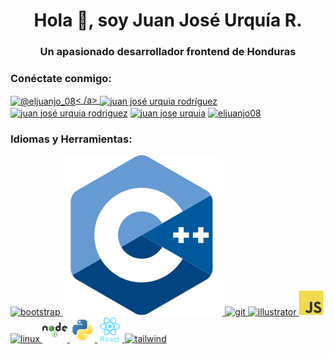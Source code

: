 <h1 align="center">Hola 👋, soy Juan José Urquía R.</h1>
<h3 align="center">Un apasionado desarrollador frontend de Honduras</h3>

<h3 align="left">Conéctate conmigo:</h3>
<p align="left">
<a href="https://twitter.com/@eljuanjo_08" target="blank"><img align="center" src="https:/ /raw.githubusercontent.com/rahuldkjain/github-profile-readme-generator/master/src/images/icons/Social/twitter.svg" alt="@eljuanjo_08" height="30" width="40" />< /a>
<a href="https://linkedin.com/in/juan jose urquia rodriguez" target="blank"><img align="center" src="https://raw.githubusercontent.com/rahuldkjain /github-profile-readme-generator/master/src/images/icons/Social/linked-in-alt.svg" alt="juan josé urquia rodríguez" height="30" width="40" /></a >
<a href="https://fb.com/juan jose urquia rodriguez" target="blank"><img align="center" src="https://raw.githubusercontent.com/rahuldkjain/github-profile -readme-generator/master/src/images/icons/Social/facebook.svg" alt="juan josé urquia rodriguez" height="30" width="40" /></a>
<a href="https: //instagram.com/juan jose urquia" target="blank"><img align="center" src="https://raw.githubusercontent.com/rahuldkjain/github-profile-readme-generator/master/src/ images/icons/Social/instagram.svg" alt="juan jose urquia" height="30" width="40" /></a>
<a href="https://discord.gg/eljuanjo08" target= "en blanco"><img align="center" src="https://raw.githubusercontent.com/rahuldkjain/github-profile-readme-generator/master/src/images/icons/Social/discord.svg" alt= "eljuanjo08" height="30" width="40" /></a>
</p>

<h3 align="left">Idiomas y Herramientas:</h3>
<p align="left"> <a href="https://getbootstrap.com" target="_blank" rel="noreferrer"> <img src="https://raw.githubusercontent.com/devicons/devicon /master/icons/bootstrap/bootstrap-plain-wordmark.svg" alt="bootstrap" width="40" height="40"/> </a> <a href="https://www.w3schools.com /cpp/" target="_blank" rel="noreferrer"> <img src="https://raw.githubusercontent.com/devicons/devicon/master/icons/cplusplus/cplusplus-original.svg" alt="cplusplus " ancho="40" alto="40"/> </a> <a href="https://git-scm.com/" target="_blank" rel="noreferrer"> <img src="https ://www.vectorlogo.zone/logos/git-scm/git-scm-icon.svg" alt="git" width="40" height="40"/> </a> <a href="https ://www.adobe.com/in/products/illustrator.html" target="_blank" rel="noreferrer"> <img src="https://www.vectorlogo.zone/logos/adobe_illustrator/adobe_illustrator-icon .svg" alt="illustrator" width="40" height="40"/> </a> <a href="https://developer.mozilla.org/en-US/docs/Web/JavaScript" destino ="_blank" rel="noreferrer"> <img src="https://raw.githubusercontent.com/devicons/devicon/master/icons/javascript/javascript-original.svg" alt="javascript" width="40 " height="40"/> </a> <a href="https://www.linux.org/" target="_blank" rel="noreferrer"> <img src="https://raw. githubusercontent.com/devicons/devicon/master/icons/linux/linux-original.svg" alt="linux" width="40" height="40"/> </a> <a href="https:// nodejs.org" target="_blank" rel="noreferrer"> <img src="https://raw.githubusercontent.com/devicons/devicon/master/icons/nodejs/nodejs-original-wordmark.svg" alt= "nodejs" width="40" height="40"/> </a> <a href="https://www.python.org" target="_blank" rel="noreferrer"> <img src=" https://raw.githubusercontent.com/devicons/devicon/master/icons/python/python-original.svg" alt="python" width="40" height="40"/> </a> <a href ="https://reactjs.org/" target="_blank" rel="noreferrer"> <img src="https://raw.githubusercontent.com/devicons/devicon/master/icons/react/react-original-wordmark.svg" alt="react" width="40" height="40"/> </a> <a href="https:// tailwindcss.com/" target="_blank" rel="noreferrer"> <img src="https://www.vectorlogo.zone/logos/tailwindcss/tailwindcss-icon.svg" alt="tailwind" width="40 " altura="40"/> </a> </p>
